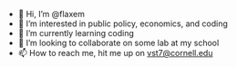 - 👋 Hi, I’m @flaxem
- 👀 I’m interested in public policy, economics, and coding
- 🌱 I’m currently learning coding
- 💞️ I’m looking to collaborate on some lab at my school
- 📫 How to reach me, hit me up on vst7@cornell.edu

<!---
flaxem/flaxem is a ✨ special ✨ repository because its `README.md` (this file) appears on your GitHub profile.
You can click the Preview link to take a look at your changes.
--->
